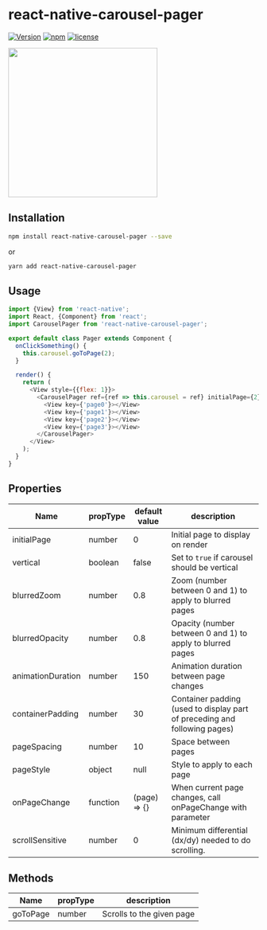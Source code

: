 # react-native-carousel-pager
[![Version](https://img.shields.io/npm/v/react-native-carousel-pager.svg)](https://www.npmjs.com/package/react-native-carousel-pager)
[![npm](https://img.shields.io/npm/dm/react-native-carousel-pager.svg)](https://www.npmjs.com/package/react-native-carousel-pager)
[![license](https://img.shields.io/github/license/mashape/apistatus.svg)]()

<p>
    <img src="./react-native-carousel-pager.gif" width="300">
</p>

## Installation
```bash
npm install react-native-carousel-pager --save
```
or
```bash
yarn add react-native-carousel-pager
```

## Usage
```js
import {View} from 'react-native';
import React, {Component} from 'react';
import CarouselPager from 'react-native-carousel-pager';

export default class Pager extends Component {
  onClickSomething() {
    this.carousel.goToPage(2);
  }

  render() {
    return (
      <View style={{flex: 1}}>
        <CarouselPager ref={ref => this.carousel = ref} initialPage={2} pageStyle={{backgroundColor: '#fff'}}>
          <View key={'page0'}></View>
          <View key={'page1'}></View>
          <View key={'page2'}></View>
          <View key={'page3'}></View>
        </CarouselPager>
      </View>
    );
  }
}
```

## Properties

Name | propType | default value | description
--- | --- | --- | ---
initialPage | number | 0 | Initial page to display on render
vertical | boolean | false | Set to `true` if carousel should be vertical
blurredZoom | number | 0.8 | Zoom (number between 0 and 1) to apply to blurred pages
blurredOpacity | number | 0.8 | Opacity (number between 0 and 1) to apply to blurred pages
animationDuration | number | 150 | Animation duration between page changes
containerPadding | number | 30 | Container padding (used to display part of preceding and following pages)
pageSpacing | number | 10 | Space between pages
pageStyle | object | null | Style to apply to each page
onPageChange | function | (page) => {} | When current page changes, call onPageChange with parameter
scrollSensitive | number | 0 | Minimum differential (dx/dy) needed to do scrolling.
## Methods

Name | propType | description
--- | --- | ---
goToPage | number | Scrolls to the given page